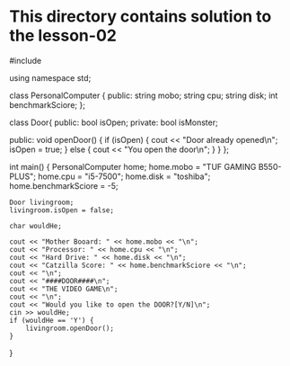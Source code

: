# This directory contains solution to the lesson-02


#include <iostream>

using namespace std;

class PersonalComputer {
	public: 
		string mobo;
		string cpu;
		string disk;
		int benchmarkSciore;
};

class Door{
public:
	bool isOpen;
private:
	bool isMonster;

public:
	void openDoor() {
		if (isOpen) {
			cout << "Door already opened\n";
			isOpen = true;
		}
		else {
			cout << "You open the door\n";
		}
	}
};


int main()
{
	PersonalComputer home;
	home.mobo = "TUF GAMING B550-PLUS";
	home.cpu = "i5-7500";
	home.disk = "toshiba";
	home.benchmarkSciore = -5;
    
	Door livingroom;
	livingroom.isOpen = false;

	char wouldHe;

	cout << "Mother Booard: " << home.mobo << "\n";
	cout << "Processor: " << home.cpu << "\n";
	cout << "Hard Drive: " << home.disk << "\n";
	cout << "Catzilla Score: " << home.benchmarkSciore << "\n";
	cout << "\n";
	cout << "####DOOR####\n";
	cout << "THE VIDEO GAME\n";
	cout << "\n";
	cout << "Would you like to open the DOOR?[Y/N]\n";
	cin >> wouldHe;
	if (wouldHe == 'Y') {
		livingroom.openDoor();
	}
}
